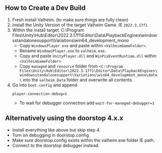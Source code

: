 ## How to Create a Dev Build

1. Fresh install Valheim. (to make sure things are fully clean)
2. Install the Unity Version of the target Valheim Game. IE `2022.3.17f1`
3. Within the install target. C:\Program
   Files\Unity\Hub\Editor\2022.3.17f1\Editor\Data\PlaybackEngines\windowsstandalonesupport\Variations\win64_development_mono
    - Copy `WindowsPlayer.exe` and paste within `<ValheimGameFolder>`.
    - Rename `WindowsPlayer.exe` to `valheim.exe`.
    - Copy and paste `UnityPlayer.dll` and `WinPixEventRuntime.dll`
      within `<ValheimGameFolder>`
    - Copy `managed` and `resource` folder from `<C:\Program
      Files\Unity\Hub\Editor\2022.3.17f1\Editor\Data\PlaybackEngines\windowsstandalonesupport\Variations\win64_development_mono\data\`
      into the `valheim_Data` folder and overwrite all contents.
4. Go into `boot.config` and append
   ```boot.config
   player-connection-debug=1
   ```
    - To wait for debugger connection add `wait-for-managed-debugger=1`

## Alternatively using the doorstop 4.x.x

- Install everything like above but skip step 4.
- Turn on debugging in doorstop.config
- Make sure doorstop.config exists within the valheim.exe folder
  IE <ValheimGameFolder> path.
- Connect to the doorstop debugger instead.